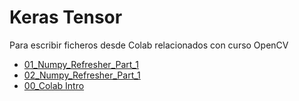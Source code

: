 # Keras Tensor
Para escribir ficheros desde Colab relacionados con curso OpenCV

+ [01_Numpy_Refresher_Part_1](https://github.com/sgcortes/KerasTensor/blob/master/01_Numpy_Refresher_Part_1.ipynb)
+ [02_Numpy_Refresher_Part_1](https://github.com/sgcortes/KerasTensor/blob/master/02_Numpy_Refresher_Part_2.ipynb)
+ [00_Colab Intro](https://github.com/sgcortes/KerasTensor/blob/4f2d7b4fa3b5bf9034d26f70d3c3e838437bc36b/intro_to_colab2.ipynb)
